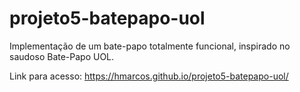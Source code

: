 # projeto5-batepapo-uol
 Implementação de um bate-papo totalmente funcional, inspirado no saudoso Bate-Papo UOL.
 
 Link para acesso: https://hmarcos.github.io/projeto5-batepapo-uol/
